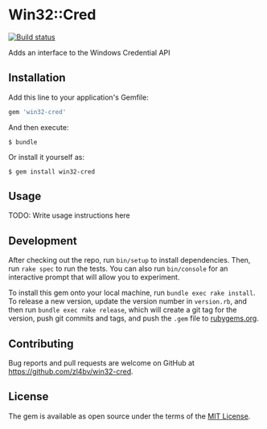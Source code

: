 # Win32::Cred

[![Build status](https://ci.appveyor.com/api/projects/status/u014rd3epwq4jwu0?svg=true)](https://ci.appveyor.com/project/zl4bv/win32-cred)

Adds an interface to the Windows Credential API

## Installation

Add this line to your application's Gemfile:

```ruby
gem 'win32-cred'
```

And then execute:

    $ bundle

Or install it yourself as:

    $ gem install win32-cred

## Usage

TODO: Write usage instructions here

## Development

After checking out the repo, run `bin/setup` to install dependencies. Then, run `rake spec` to run the tests. You can also run `bin/console` for an interactive prompt that will allow you to experiment.

To install this gem onto your local machine, run `bundle exec rake install`. To release a new version, update the version number in `version.rb`, and then run `bundle exec rake release`, which will create a git tag for the version, push git commits and tags, and push the `.gem` file to [rubygems.org](https://rubygems.org).

## Contributing

Bug reports and pull requests are welcome on GitHub at https://github.com/zl4bv/win32-cred.


## License

The gem is available as open source under the terms of the [MIT License](http://opensource.org/licenses/MIT).
